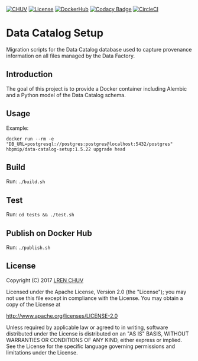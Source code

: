 [![CHUV](https://img.shields.io/badge/CHUV-LREN-AF4C64.svg)](https://www.unil.ch/lren/en/home.html) [![License](https://img.shields.io/badge/license-Apache--2.0-blue.svg)](https://github.com/LREN-CHUV/data-catalog-setup/blob/master/LICENSE) [![DockerHub](https://img.shields.io/badge/docker-hbpmip%2Fdata--catalog--setup-008bb8.svg)](https://hub.docker.com/r/hbpmip/data-catalog-setup/) [![Codacy Badge](https://api.codacy.com/project/badge/Grade/b999388f1d5f4f99a3eb692bb71ae556)](https://www.codacy.com/app/hbp-mip/data-catalog-setup?utm_source=github.com&amp;utm_medium=referral&amp;utm_content=LREN-CHUV/data-catalog-setup&amp;utm_campaign=Badge_Grade) [![CircleCI](https://circleci.com/gh/LREN-CHUV/data-catalog-setup.svg?style=svg)](https://circleci.com/gh/LREN-CHUV/data-catalog-setup)

# Data Catalog Setup

Migration scripts for the Data Catalog database used to capture provenance information on all files managed by the Data Factory.

## Introduction

The goal of this project is to provide a Docker container including Alembic and a Python model of the Data Catalog schema.

## Usage

Example:

`docker run --rm -e "DB_URL=postgresql://postgres:postgres@localhost:5432/postgres" hbpmip/data-catalog-setup:1.5.22 upgrade
head`

## Build

Run: `./build.sh`

## Test

Run: `cd tests && ./test.sh`

## Publish on Docker Hub

Run: `./publish.sh`

## License

Copyright (C) 2017 [LREN CHUV](https://www.unil.ch/lren/en/home.html)

Licensed under the Apache License, Version 2.0 (the "License");
you may not use this file except in compliance with the License.
You may obtain a copy of the License at

http://www.apache.org/licenses/LICENSE-2.0

Unless required by applicable law or agreed to in writing, software
distributed under the License is distributed on an "AS IS" BASIS,
WITHOUT WARRANTIES OR CONDITIONS OF ANY KIND, either express or implied.
See the License for the specific language governing permissions and
limitations under the License.
